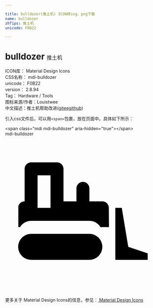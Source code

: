 ```yaml
---

title: bulldozer(推土机) ICON转svg、png下载
name: bulldozer
zhTips: 推土机
unicode: F0B22

---
```


# bulldozer  <small style="font-size: 60%;font-weight: 100">推土机</small>


<div class="detail-page">
<p>
<span>
ICON库：
<span class="badge-secondary badge">Material Design Icons</span> 
</span>
<br/>
<span>
CSS名称：
<span class="badge-secondary badge">mdi-bulldozer</span> 
</span>
<br/>
<span>
unicode：
<span class="badge-secondary badge">F0B22</span> 
</span>
<br/>
<span>
version：
<span class="badge-secondary badge">2.8.94</span> 
</span>
<br/>
<span>Tag：
<span class="badge-light badge">Hardware / Tools</span>
</span>
<br/>
<span>图标来源/作者：<span class="badge-light badge">Louistwee</span></span> 
<br/>
<span class="zh-detail">中文描述：<span class="badge-primary badge">推土机</span><span class="help-link"><span>帮助改进</span>(<a href="https://gitee.com/liuwave/icon-helper/edit/master/json/material/bulldozer.json" target="_blank" rel="noopener noreferrer">gitee</a><a href="https://github.com/liuwave/icon-helper/edit/master/json/material/bulldozer.json" target="_blank" rel="noopener noreferrer">github</a></span>)</span><br/>
</p>
</div>
<div class="alert alert-dark">
  <i class="mdi mdi-bulldozer mdi-48px"></i>
  <i class="mdi mdi-bulldozer mdi-36px"></i>
  <i class="mdi mdi-bulldozer mdi-24px"></i>
  <i class="mdi mdi-bulldozer mdi-18px"></i>
</div>
<div>
  <p>引入css文件后，可以用<code>&lt;span&gt;</code>包裹，放在页面中。具体如下所示：    
  </p>
  <div class="alert alert-primary" style="font-size: 14px">
    &lt;span class="mdi mdi-bulldozer" aria-hidden="true"&gt;&lt;/span&gt;
    <copy-btn content='<span class="mdi mdi-bulldozer" aria-hidden="true"></span>'></copy-btn>
  </div>
  <div class="alert alert-secondary">
    <i class="mdi mdi-bulldozer"
    style="font-size: 24px"
    aria-hidden="true"></i> mdi-bulldozer
    <copy-btn content="mdi-bulldozer" btn-title="复制图标名称"></copy-btn>
  </div>
</div>
<div id="svg" class="svg-wrap">
<svg xmlns="http://www.w3.org/2000/svg" viewBox="0 0 24 24"><path d="M4,4A1,1 0 0,0 3,5V10C2.54,10 2.14,10.31 2.03,10.76V13.97H2.29C2.65,13.37 3.3,13 4,13H13C13.7,13 14.35,13.37 14.71,13.97H16.03L16,11V11A1,1 0 0,0 15,10H13V8A1,1 0 0,0 12,7A1,1 0 0,0 11,8V10H9V5A1,1 0 0,0 8,4H4M5,6H7V10L7,11H5V6M17,11V19H22V18L19,17L18,11H17M4,15A2,2 0 0,0 2,17A2,2 0 0,0 4,19H13A2,2 0 0,0 15,17A2,2 0 0,0 13,15H4Z" /></svg>
</div>
<detail full-name='mdi-bulldozer'></detail>
    
<div><p>更多关于 Material Design Icons的信息，参见：<a target="_blank" href="https://iconhelper.cn/material.html"> Material Design Icons</a>
</p></div>
